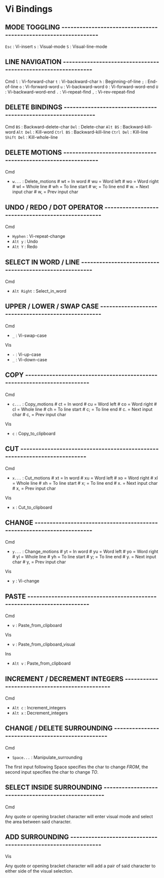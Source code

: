 # Vi Bindings


## MODE TOGGLING ---------------------------------------------------------------
`Esc` : Vi-insert
`s` : Visual-mode
`S` : Visual-line-mode


## LINE NAVIGATION -------------------------------------------------------------
Cmd
`l` : Vi-forward-char
`t` : Vi-backward-char
`h` : Beginning-of-line
`;` : End-of-line
`o` : Vi-forward-word
`u` : Vi-backward-word
`O` : Vi-forward-word-end
`U` : Vi-backward-word-end
`.` : Vi-repeat-find
`,` : Vi-rev-repeat-find


## DELETE BINDINGS -------------------------------------------------------------
Cmd
`BS` : Backward-delete-char
`Del` : Delete-char
`Alt BS` : Backward-kill-word
`Alt Del` : Kill-word
`Ctrl BS` : Backward-kill-line
`Ctrl Del` : Kill-line
`Shift Del` : Kill-whole-line


## DELETE MOTIONS --------------------------------------------------------------
Cmd
- `w...` : Delete_motions
                                                         # wt = In word
                                                         # wu = Word left
                                                         # wo = Word right
                                                         # wl = Whole line
                                                         # wh = To line start
                                                         # w; = To line end
                                                         # w. = Next input char
                                                         # w, = Prev input char


## UNDO / REDO / DOT OPERATOR --------------------------------------------------
Cmd
- `Hyphen` : Vi-repeat-change
- `Alt y` : Undo
- `Alt Y` : Redo


## SELECT IN WORD / LINE -------------------------------------------------------
Cmd
- `Alt Right` : Select_in_word

## UPPER / LOWER / SWAP CASE ---------------------------------------------------
Cmd
- `_` : Vi-swap-case

Vis
- `-` : Vi-up-case
- `_` : Vi-down-case


## COPY ------------------------------------------------------------------------
Cmd
- `c...` : Copy_motions
                                                         # ct = In word
                                                         # cu = Word left
                                                         # co = Word right
                                                         # cl = Whole line
                                                         # ch = To line start
                                                         # c; = To line end
                                                         # c. = Next input char
                                                         # c, = Prev input char

Vis
- `c` : Copy_to_clipboard


## CUT -------------------------------------------------------------------------
Cmd
- `x...` : Cut_motions
                                                         # xt = In word
                                                         # xu = Word left
                                                         # xo = Word right
                                                         # xl = Whole line
                                                         # xh = To line start
                                                         # x; = To line end
                                                         # x. = Next input char
                                                         # x, = Prev input char

Vis
- `x` : Cut_to_clipboard


## CHANGE ----------------------------------------------------------------------
Cmd

- `y...` : Change_motions
                                                         # yt = In word
                                                         # yu = Word left
                                                         # yo = Word right
                                                         # yl = Whole line
                                                         # yh = To line start
                                                         # y; = To line end
                                                         # y. = Next input char
                                                         # y, = Prev input char

Vis

- `y` : Vi-change


## PASTE -----------------------------------------------------------------------
Cmd

- `v` : Paste_from_clipboard

Vis

- `v` : Paste_from_clipboard_visual

Ins

- `Alt v` : Paste_from_clipboard


## INCREMENT / DECREMENT INTEGERS ----------------------------------------------
Cmd
- `Alt c` : Increment_integers
- `Alt x` : Decrement_integers


## CHANGE / DELETE SURROUNDING -------------------------------------------------
Cmd

- `Space...` : Manipulate_surrounding

The first input following Space specifies the char to change *FROM*, the second
input specifies the char to change *TO*.


## SELECT INSIDE SURROUNDING ---------------------------------------------------
Cmd

Any quote or opening bracket character will enter visual mode and select the area
between said character.


## ADD SURROUNDING -------------------------------------------------------------
Vis

Any quote or opening bracket character will add a pair of said character to
either side of the visual selection.

